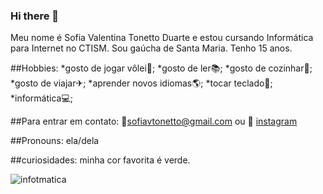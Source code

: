 ### Hi there 👋

Meu nome é Sofia Valentina Tonetto Duarte e estou cursando Informática para Internet no CTISM. Sou gaúcha de Santa Maria. Tenho 15 anos.

##Hobbies:
*gosto de jogar vôlei🏐;
*gosto de ler📚;
*gosto de cozinhar🥣;
*gosto de viajar✈;
*aprender novos idiomas🌎;
*tocar teclado🎹;
*informática💻;

##Para entrar em contato:
📧sofiavtonetto@gmail.com 
ou 
📍 [instagram](https://www.instagram.com/sofia_vtd/)

##Pronouns: ela/dela

##curiosidades: minha cor favorita é verde.

![infotmatica](http://www.google.com/url?sa=i&url=https%3A%2F%2Fguiadoestudante.abril.com.br%2Fcoluna%2Fpordentrodasprofissoes%2Fpreciso-entender-muito-de-informatica-para-fazer-engenharia-da-computacao%2F&psig=AOvVaw3BOT5O6aJhkHdIj9RF6_GV&ust=1651933595948000&source=images&cd=vfe&ved=0CAkQjRxqFwoTCJiGzsmKy_cCFQAAAAAdAAAAABAD)